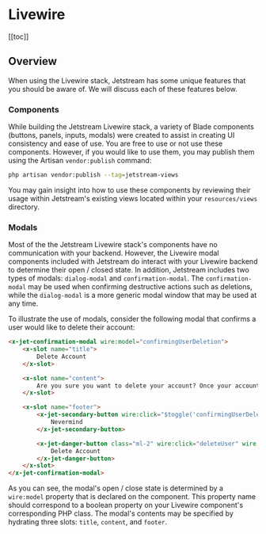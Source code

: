 # Livewire

[[toc]]

## Overview

When using the Livewire stack, Jetstream has some unique features that you should be aware of. We will discuss each of these features below.

### Components

While building the Jetstream Livewire stack, a variety of Blade components (buttons, panels, inputs, modals) were created to assist in creating UI consistency and ease of use. You are free to use or not use these components. However, if you would like to use them, you may publish them using the Artisan `vendor:publish` command:

```bash
php artisan vendor:publish --tag=jetstream-views
```

You may gain insight into how to use these components by reviewing their usage within Jetstream's existing views located within your `resources/views` directory.

### Modals

Most of the the Jetstream Livewire stack's components have no communication with your backend. However, the Livewire modal components included with Jetstream do interact with your Livewire backend to determine their open / closed state. In addition, Jetstream includes two types of modals: `dialog-modal` and `confirmation-modal`. The `confirmation-modal` may be used when confirming destructive actions such as deletions, while the `dialog-modal` is a more generic modal window that may be used at any time.

To illustrate the use of modals, consider the following modal that confirms a user would like to delete their account:

```html
<x-jet-confirmation-modal wire:model="confirmingUserDeletion">
    <x-slot name="title">
        Delete Account
    </x-slot>

    <x-slot name="content">
        Are you sure you want to delete your account? Once your account is deleted, all of its resources and data will be permanently deleted.
    </x-slot>

    <x-slot name="footer">
        <x-jet-secondary-button wire:click="$toggle('confirmingUserDeletion')" wire:loading.attr="disabled">
            Nevermind
        </x-jet-secondary-button>

        <x-jet-danger-button class="ml-2" wire:click="deleteUser" wire:loading.attr="disabled">
            Delete Account
        </x-jet-danger-button>
    </x-slot>
</x-jet-confirmation-modal>
```

As you can see, the modal's open / close state is determined by a `wire:model` property that is declared on the component. This property name should correspond to a boolean property on your Livewire component's corresponding PHP class. The modal's contents may be specified by hydrating three slots: `title`, `content`, and `footer`.

